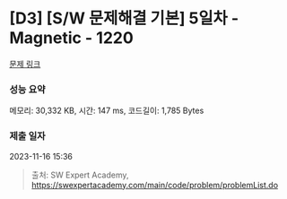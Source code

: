 # [D3] [S/W 문제해결 기본] 5일차 - Magnetic - 1220 

[문제 링크](https://swexpertacademy.com/main/code/problem/problemDetail.do?contestProbId=AV14hwZqABsCFAYD) 

### 성능 요약

메모리: 30,332 KB, 시간: 147 ms, 코드길이: 1,785 Bytes

### 제출 일자

2023-11-16 15:36



> 출처: SW Expert Academy, https://swexpertacademy.com/main/code/problem/problemList.do